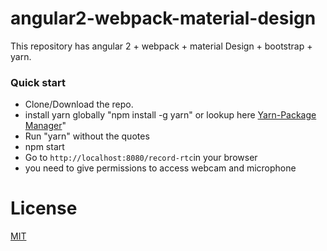 # angular2-webpack-material-design

This repository has angular 2 + webpack + material Design + bootstrap + yarn.

### Quick start

* Clone/Download the repo.
* install yarn globally "npm install -g yarn" or lookup here [Yarn-Package Manager](https://yarnpkg.com/en/)"
* Run "yarn" without the quotes
* npm start
* Go to `http://localhost:8080/record-rtc`in your browser
* you need to give permissions to access webcam and microphone

# License

[MIT](/LICENSE)
